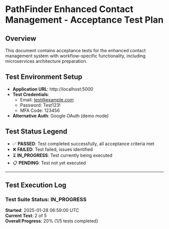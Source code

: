 # PathFinder Enhanced Contact Management - Acceptance Test Plan

## Overview
This document contains acceptance tests for the enhanced contact management system with workflow-specific functionality, including microservices architecture preparation.

## Test Environment Setup
- **Application URL**: http://localhost:5000
- **Test Credentials**: 
  - Email: test@example.com
  - Password: Test123!
  - MFA Code: 123456
- **Alternative Auth**: Google OAuth (demo mode)

## Test Status Legend
- ✅ **PASSED**: Test completed successfully, all acceptance criteria met
- ❌ **FAILED**: Test failed, issues identified
- ⏳ **IN_PROGRESS**: Test currently being executed
- 📋 **PENDING**: Test not yet executed

---

## Test Execution Log

### Test Suite Status: IN_PROGRESS
**Started**: 2025-01-28 06:59:00 UTC  
**Current Test**: 2 of 5  
**Overall Progress**: 20% (1/5 tests completed)
